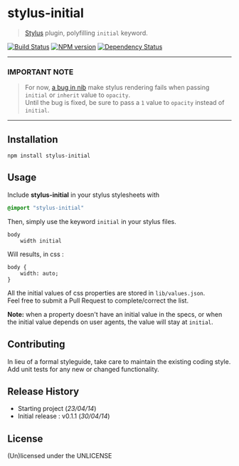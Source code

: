 # stylus-initial

> [Stylus](http://learnboost.github.io/stylus/) plugin, polyfilling `initial` keyword.

[![Build Status](https://secure.travis-ci.org/leny/stylus-initial.png?branch=master)](http://travis-ci.org/leny/stylus-initial) [![NPM version](https://badge.fury.io/js/stylus-initial.png)](http://badge.fury.io/js/stylus-initial) [![Dependency Status](https://david-dm.org/leny/stylus-initial.png)](https://david-dm.org/leny/stylus-initial)

* * *

### IMPORTANT NOTE

> For now, [a bug in nib](https://github.com/visionmedia/nib/pull/252) make stylus rendering fails when passing `initial` or `inherit` value to `opacity`.  
> Until the bug is fixed, be sure to pass a `1` value to `opacity` instead of `initial`.

* * *

## Installation

```
npm install stylus-initial
```

## Usage

Include **stylus-initial** in your stylus stylesheets with

```css
@import "stylus-initial"
```

Then, simply use the keyword `initial` in your stylus files.

```stylus
body
    width initial
```

Will results, in css : 

```stylus
body {
    width: auto;
}
```

All the initial values of css properties are stored in `lib/values.json`.  
Feel free to submit a Pull Request to complete/correct the list.

**Note:** when a property doesn't have an initial value in the specs, or when the initial value depends on user agents, the value will stay at `initial`.

## Contributing

In lieu of a formal styleguide, take care to maintain the existing coding style.  
Add unit tests for any new or changed functionality.

## Release History

* Starting project (*23/04/14*)
* Initial release : v0.1.1 (*30/04/14*)

## License
(Un)licensed under the UNLICENSE
